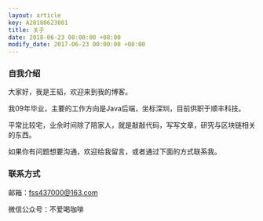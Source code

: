 ```yaml
---
layout: article
key: A20180623001
title: 关于
date: 2018-06-23 00:00:00 +08:00
modify_date: 2017-06-23 00:00:00 +08:00
---
```


### 自我介绍

大家好，我是王韬，欢迎来到我的博客。

我09年毕业，主要的工作方向是Java后端，坐标深圳，目前供职于顺丰科技。

平常比较宅，业余时间除了陪家人，就是敲敲代码，写写文章，研究与区块链相关的东西。

如果你有问题想要沟通，欢迎给我留言，或者通过下面的方式联系我。

### 联系方式

邮箱：fss437000@163.com

微信公众号：不爱喝咖啡



